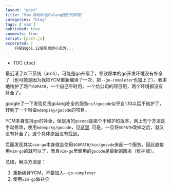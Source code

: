 ```yaml
---
layout: "post"
title: "Vim 自动补全Golang遇到的问题"
categories: "blog"
tags: ['vim']
published: true
comments: true
script: [post.js]
excerpted: |
    升级到go1.12后引发的小意外...
---
```


* TOC
{:toc}

最近滚了以下系统（arch），可能是go升级了，导致原本的go开发环境没有补全了（也可能是因为我把YCM重新编译了一次，把`--go-completer`也加上了）。我本地维护了两个`GOPATH`，一个自己平时用，一个给公司的项目用，两个环境都没有补全了。

google了一下发现负责golang补全的服务`nsf/gocode`似乎自1.10以后不维护了，转到了一个叫做`mdempsky/gocode`的项目。

YCM本身支持go的补全，但是用的`gocode`是那个不维护的版本，网上有个方法是手动修改，使用`mdempsky/gocode`，见[这里](https://github.com/Valloric/YouCompleteMe/issues/3074). 可是，一旦将`GOPATH`改掉之后，就又没有补全了。这个具体原因没有找到。

后面发现其实`vim-go`本身就会使用`$GOPATH/bin/gocode`来起一个服务，因此直接用`vim-go`的就可以了，而且`vim-go`里面用的`gocode`是最新的版本（维护版）。

总结，解决方法是：

1. 重新编译YCM，不要加入`--go-completer`
2. 使用`vim-go`做补全
